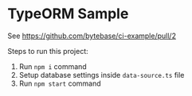 # TypeORM Sample

See https://github.com/bytebase/ci-example/pull/2

Steps to run this project:

1. Run `npm i` command
2. Setup database settings inside `data-source.ts` file
3. Run `npm start` command

